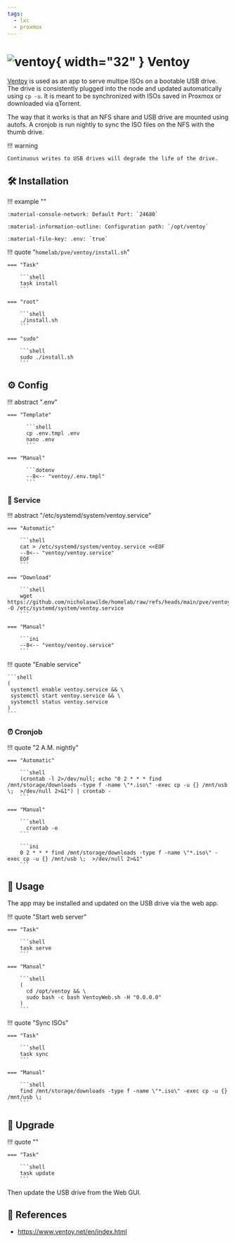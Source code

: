 ```yaml
---
tags:
  - lxc
  - proxmox
---
```

# ![ventoy](https://a.fsdn.com/allura/p/ventoy/icon?83b3cf3559dee8e8a1302821225c2e6076b1e2fded2a1ddc8c229a99eb9efd5a?&w=90){ width="32" } Ventoy

[Ventoy][1] is used as an app to serve multipe ISOs on a bootable USB drive.
The drive is consistently plugged into the node and updated automatically using `cp -u`.
It is meant to be synchronized with ISOs saved in Proxmox or downloaded via qTorrent.

The way that it works is that an NFS share and USB drive are mounted using autofs. A cronjob is run nightly to sync the ISO files on the NFS with the thumb drive.

!!! warning

    Continuous writes to USB drives will degrade the life of the drive.

## :hammer_and_wrench: Installation

!!! example ""

    :material-console-network: Default Port: `24680`

    :material-information-outline: Configuration path: `/opt/ventoy`    

    :material-file-key: .env: `true`

!!! quote "`homelab/pve/ventoy/install.sh`"

    === "Task"

        ```shell
        task install
        ```

    === "root"

        ```shell
        ./install.sh
        ```

    === "sudo"

        ```shell
        sudo ./install.sh
        ```

## :gear: Config

!!! abstract ".env"

    === "Template"
	
	      ```shell
	      cp .env.tmpl .env
	      nano .env
	      ```
 
    === "Manual"

	      ```dotenv
	      --8<-- "ventoy/.env.tmpl"
	      ```

### :handshake: Service

!!! abstract "/etc/systemd/system/ventoy.service"

    === "Automatic"

        ```shell
        cat > /etc/systemd/system/ventoy.service <<EOF
        --8<-- "ventoy/ventoy.service"
        EOF
        ```

    === "Download"

        ```shell
        wget https://github.com/nicholaswilde/homelab/raw/refs/heads/main/pve/ventoy/ventoy.service -O /etc/systemd/system/ventoy.service
        ```
        
    === "Manual"

        ```ini
        --8<-- "ventoy/ventoy.service"
        ```
    
!!! quote "Enable service"

    ```shell
    (
     systemctl enable ventoy.service && \
     systemctl start ventoy.service && \
     systemctl status ventoy.service
    ) 
    ```

### :alarm_clock: Cronjob

!!! quote "2 A.M. nightly"

    === "Automatic"
    
        ```shell
        (crontab -l 2>/dev/null; echo "0 2 * * * find /mnt/storage/downloads -type f -name \"*.iso\" -exec cp -u {} /mnt/usb \;  >/dev/null 2>&1") | crontab -
        ```
	    
    === "Manual"

        ```shell
	      crontab -e
        ```

        ```ini
        0 2 * * * find /mnt/storage/downloads -type f -name \"*.iso\" -exec cp -u {} /mnt/usb \;  >/dev/null 2>&1"
        ```

## :pencil: Usage

The app may be installed and updated on the USB drive via the web app.

!!! quote "Start web server"

    === "Task"
    
        ```shell
        task serve
        ```

    === "Manual"

        ```shell
        (
          cd /opt/ventoy && \
          sudo bash -c bash VentoyWeb.sh -H "0.0.0.0"
        )
        ```

!!! quote "Sync ISOs"

    === "Task"

        ```shell
        task sync
        ```
    
    === "Manual"

        ```shell
        find /mnt/storage/downloads -type f -name \"*.iso\" -exec cp -u {} /mnt/usb \;
        ```

## :rocket: Upgrade

!!! quote ""

    === "Task"

        ```shell
        task update
        ```

Then update the USB drive from the Web GUI.

## :link: References

- <https://www.ventoy.net/en/index.html>

[1]: <https://www.ventoy.net/en/index.html>
